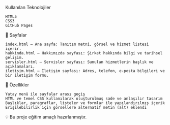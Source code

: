 Kullanılan Teknolojiler

    HTML5
    CSS3
    GitHub Pages
📄 Sayfalar

    index.html – Ana sayfa: Tanıtım metni, görsel ve hizmet listesi içerir.
    hakkinda.html – Hakkımızda sayfası: Şirket hakkında bilgi ve tarihsel gelişim.
    servisler.html – Servisler sayfası: Sunulan hizmetlerin başlık ve açıklamaları.
    iletisim.html – İletişim sayfası: Adres, telefon, e-posta bilgileri ve bir iletişim formu.
🎯 Özellikler

    Yatay menü ile sayfalar arası geçiş
    HTML ve temel CSS kullanılarak oluşturulmuş sade ve anlaşılır tasarım
    Başlıklar, paragraflar, listeler ve formlar ile yapılandırılmış içerik
    Erişilebilirlik için görsellere alternatif metin (alt) eklendi

💡 Bu proje eğitim amaçlı hazırlanmıştır.
